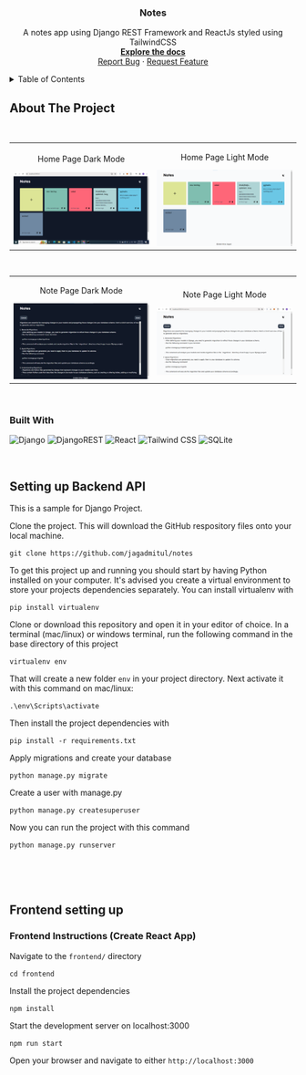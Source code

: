 
<!-- PROJECT LOGO -->
<div align="center">
  <h3 align="center">Notes</h3>

  <p align="center">
    A notes app using Django REST Framework and ReactJs styled using TailwindCSS
    <br />
    <a href="https://github.com/jagadmitul/notes"><strong>Explore the docs</strong></a>
    <br />
    <a href="https://github.com/jagadmitul/notes/issues">Report Bug</a>
    ·
    <a href="https://github.com/jagadmitul/notes/issues">Request Feature</a>
  </p>
</div>



<!-- TABLE OF CONTENTS -->
<details>
  <summary>Table of Contents</summary>
  <ol>
    <li>
      <a href="#about-the-project">About The Project</a>
      <ul>
        <li><a href="#built-with">Built With</a></li>
      </ul>
    </li>
    <li><a href='#setting-up-backend-api'>Setting up Backend API</a></li>
    <li>
      <a href="#frontend-setting-up">Frontend setting up</a>
    </li>
  </ol>
</details>


## About The Project
<br>

<table width="100%"> 
<tr>

<td width="50%">
<p align="center">
Home Page Dark Mode
</p>
<img src="/frontend/public/dark_home.png">
</td>
  <td width="50%">      
<p align="center">
Home Page Light Mode
</p>
<img src="/frontend/public/light_home.png">
</td> 
</table>
<br/>

<table width="100%"> 
<tr>
<td width="50%">
<p align="center">
Note Page Dark Mode
</p>
<img src="/frontend/public/dark_notes.png">  
</td>
  <td width="50%">      
<p align="center">
Note Page Light Mode
</p>
<img src="/frontend/public/light_notes.png">
</td> 
</table>
<br/>


### Built With

![Django](https://img.shields.io/badge/Django-092E20?style=for-the-badge&logo=django&logoColor=white)
![DjangoREST](https://img.shields.io/badge/DJANGO-REST-ff1709?style=for-the-badge&logo=django&logoColor=white&color=ff1709&labelColor=gray)
![React](https://img.shields.io/badge/React-20232A?style=for-the-badge&logo=react&logoColor=61DAFB)
![Tailwind CSS](https://img.shields.io/badge/Tailwind_CSS-38B2AC?style=for-the-badge&logo=tailwind-css&logoColor=white)
![SQLite](https://img.shields.io/badge/SQLite-07405E?style=for-the-badge&logo=sqlite&logoColor=white)

<br>


## Setting up Backend API 

This is a sample for Django Project.

Clone the project. This will download the GitHub respository files onto your local machine.

```Shell
git clone https://github.com/jagadmitul/notes
```

To get this project up and running you should start by having Python installed on your computer. It's advised you create a virtual environment to store your projects dependencies separately. You can install virtualenv with

```
pip install virtualenv
```

Clone or download this repository and open it in your editor of choice. In a terminal (mac/linux) or windows terminal, run the following command in the base directory of this project

```
virtualenv env
```

That will create a new folder `env` in your project directory. Next activate it with this command on mac/linux:

```
.\env\Scripts\activate
```

Then install the project dependencies with

```
pip install -r requirements.txt
```

Apply migrations and create your database
```
python manage.py migrate
```
Create a user with manage.py
```
python manage.py createsuperuser
```

Now you can run the project with this command

```
python manage.py runserver
```

<br>
<br>
<br>


## Frontend setting up

### Frontend Instructions (Create React App) 

Navigate to the `frontend/` directory

```Shell
cd frontend
```

Install the project dependencies

```Shell
npm install
```

Start the development server on localhost:3000

```Shell
npm run start
```

Open your browser and navigate to either `http://localhost:3000`
